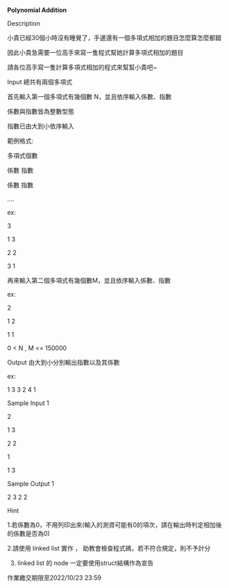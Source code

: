 **Polynomial Addition**

Description

小貴已經30個小時沒有睡覺了，手邊還有一個多項式相加的題目怎麼算怎麼都錯

因此小貴急需要一位高手來寫一隻程式幫她計算多項式相加的題目

請各位高手寫一隻計算多項式相加的程式來幫幫小貴吧~


Input
總共有兩個多項式

首先輸入第一個多項式有幾個數 N，並且依序輸入係數、指數

係數與指數皆為整數型態

指數已由大到小依序輸入

範例格式:

多項式個數

係數 指數

係數 指數

....

ex:

3

1 3

2 2

3 1

再來輸入第二個多項式有幾個數M，並且依序輸入係數、指數

ex:

2

1 2

1 1

0 < N , M <= 150000


Output
由大到小分別輸出指數以及其係數

ex:

1 3 3 2 4 1


Sample Input 1 

2

1 3

2 2

1

1 3


Sample Output 1

2 3 2 2


Hint

1.若係數為0，不用列印出來(輸入的測資可能有0的項次，請在輸出時判定相加後的係數是否為0)

2.請使用 linked list 實作 ， 助教會檢查程式碼，若不符合規定，則不予計分

3. linked list 的 node 一定要使用struct結構作為宣告

作業繳交期限至2022/10/23 23:59
